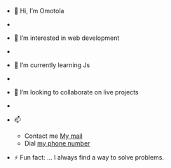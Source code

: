 - 👋 Hi, I’m Omotola
- 
- 👀 I’m interested in web development
-  
- 🌱 I’m currently learning Js
- 
- 💞️ I’m looking to collaborate on live projects
- 
- 📫   <ul>
            <li> Contact me <a href="mailto:tola@gmail.com">My mail</a></li>
            <li>Dial <a href="tel:+2348142597680"> my phone number</a></li>
        </ul>
            

- ⚡ Fun fact: ... I always find a way to solve problems.

<!---
Tolexy001/Tolexy001 is a ✨ special ✨ repository because its `README.md` (this file) appears on your GitHub profile.
You can click the Preview link to take a look at your changes.
--->
